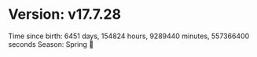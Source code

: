 # Version: v17.7.28
Time since birth: 6451 days, 154824 hours, 9289440 minutes, 557366400 seconds
Season: Spring 🌸
